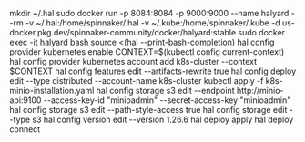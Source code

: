 mkdir ~/.hal
sudo docker run -p 8084:8084 -p 9000:9000 --name halyard --rm -v ~/.hal:/home/spinnaker/.hal -v ~/.kube:/home/spinnaker/.kube -d us-docker.pkg.dev/spinnaker-community/docker/halyard:stable
sudo docker exec -it halyard bash
source <(hal --print-bash-completion)
hal config provider kubernetes enable
CONTEXT=$(kubectl config current-context)
hal config provider kubernetes account add k8s-cluster --context $CONTEXT
hal config features edit --artifacts-rewrite true
hal config deploy edit --type distributed --account-name k8s-cluster
kubectl apply -f k8s-minio-installation.yaml
hal config storage s3 edit --endpoint http://minio-api:9100 --access-key-id "minioadmin" --secret-access-key "minioadmin"
hal config storage s3 edit --path-style-access true
hal config storage edit --type s3
hal config version edit --version 1.26.6
hal deploy apply
hal deploy connect
